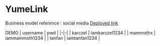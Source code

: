 # YumeLink
Business model reference : social media
[Deployed link](https://yumelink.onrender.com)

DEMO
| username | pwd |
|-|-|
| karczel | iamkarczel1234 |
| mammothx | iammammoth1234 |
| tanfan | iamtanfan1234 |
